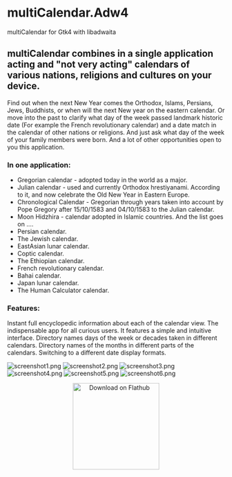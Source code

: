 # multiCalendar.Adw4
multiCalendar for Gtk4 with libadwaita

## multiCalendar combines in a single application acting and "not very acting" calendars of various nations, religions and cultures on your device.

Find out when the next New Year comes the Orthodox, Islams, Persians, Jews, Buddhists, or when will the next New year on the eastern calendar.
Or move into the past to clarify what day of the week passed landmark historic date
(For example the French revolutionary calendar) and a date match in the calendar of other nations or religions.
And just ask what day of the week of your family members were born.
And a lot of other opportunities open to you this application.

### In one application:

  - Gregorian calendar - adopted today in the world as a major.
  - Julian calendar - used and currently Orthodox hrestiyanami. According to it, and now celebrate the Old New Year in Eastern Europe.
  - Chronological Calendar - Gregorian through years taken into account by Pope Gregory after 15/10/1583 and 04/10/1583 to the Julian calendar.
  - Moon Hidzhira - calendar adopted in Islamic countries.
  And the list goes on ....
  - Persian calendar.
  - The Jewish calendar.
  - EastAsian lunar calendar.
  - Coptic calendar.
  - The Ethiopian calendar.
  - French revolutionary calendar.
  - Bahai calendar.
  - Japan lunar calendar.
  - The Human Calculator calendar.

### Features:

Instant full encyclopedic information about each of the calendar view.
The indispensable app for all curious users.
It features a simple and intuitive interface.
Directory names days of the week or decades taken in different calendars.
Directory names of the months in different parts of the calendars.
Switching to a different date display formats.



![screenshot1.png](/data/screenshots/screenshot1.png)
![screenshot2.png](/data/screenshots/screenshot2.png)
![screenshot3.png](/data/screenshots/screenshot3.png)
![screenshot4.png](/data/screenshots/screenshot4.png)
![screenshot5.png](/data/screenshots/screenshot5.png)
![screenshot6.png](/data/screenshots/screenshot6.png)

<p align="center">
<a href="https://flathub.org/apps/io.github.r_sergii.multiCalendar">
    <img width="200" src="https://flathub.org/assets/badges/flathub-badge-en.png" alt="Download on Flathub">
</a>
</p>
